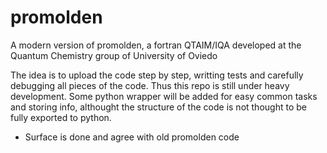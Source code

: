 # promolden
A modern version of promolden, a fortran QTAIM/IQA developed at the Quantum Chemistry group of University of Oviedo

The idea is to upload the code step by step, writting tests and carefully debugging all pieces of the code. Thus this repo is still under heavy development. Some python wrapper will be added for easy common tasks and storing info, althought the structure of the code is not thought to be fully exported to python.

* Surface is done and agree with old promolden code
